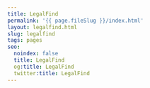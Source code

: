 ```yaml
---
title: LegalFind
permalink: '{{ page.fileSlug }}/index.html'
layout: legalfind.html
slug: legalfind
tags: pages
seo:
  noindex: false
  title: LegalFind
  og:title: LegalFind
  twitter:title: LegalFind
---
```



